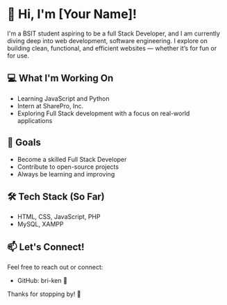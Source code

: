 # 👋 Hi, I'm [Your Name]!

I'm a BSIT student aspiring to be a full Stack Developer, and I am currently diving deep into web development, software engineering. I explore on building clean, functional, and efficient websites — whether it’s for fun or for use.

## 💻 What I'm Working On
- Learning JavaScript and Python
- Intern at SharePro, Inc.
- Exploring Full Stack development with a focus on real-world applications

## 🚀 Goals
- Become a skilled Full Stack Developer
- Contribute to open-source projects
- Always be learning and improving

## 🛠 Tech Stack (So Far)
- HTML, CSS, JavaScript, PHP
- MySQL, XAMPP

## 📫 Let's Connect!
Feel free to reach out or connect:
- GitHub: bri-ken 👋

Thanks for stopping by! 🚀
